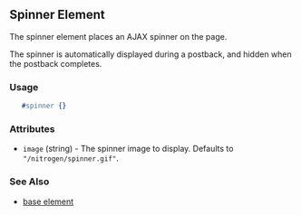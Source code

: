 <!-- dash: #spinner | Element | ###:Section -->

## Spinner Element

  The spinner element places an AJAX spinner on the page.

  The spinner is automatically displayed during a postback, 
  and hidden when the postback completes.

### Usage

```erlang
   #spinner {}

```

### Attributes

   * `image` (string) - The spinner image to display. Defaults to `"/nitrogen/spinner.gif"`.

### See Also

 *  [base element](./element_base.md)

 
